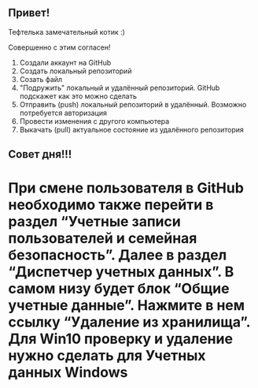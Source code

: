 ## Привет!

Тефтелька замечательный котик :)

Совершенно с этим согласен!


1. Создали аккаунт на GitHub 
2. Создать локальный репозиторий
3. Созать файл 
4. "Подружить" локальный и удалённый репозиторий. GitHub подскажет как это можно сделать 
5. Отправить (push) локальный репозиторий в удалённый. Возможно потребуется авторизация 
6. Провести изменения с другого компьютера
7. Выкачать (pull) актуальное состояние из удалённого репозитория

## Совет дня!!!
# При смене пользователя в GitHub необходимо также перейти в раздел “Учетные записи пользователей и семейная безопасность”. Далее в раздел “Диспетчер учетных данных”. В самом низу будет блок “Общие учетные данные”. Нажмите в нем ссылку “Удаление из хранилища”. Для Win10 проверку и удаление нужно сделать для Учетных данных Windows
